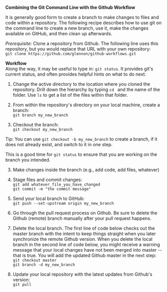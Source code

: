 **Combining the Git Command Line with the Github Workflow**

It is generally good form to create a branch to make changes to files and code within a repository. The following recipe describes how to use git on the command line to create a new branch, use it, make the changes available on GitHub, and then clean up afterwards.  

*Prerequisite:*
Clone a repository from Github. The following line uses this repository, but you would replace that URL with your own repository:  
`git clone https://github.com/glennon/github-workflows.git`

**Workflow**  
Along the way, it may be useful to type in: `git status`. It provides git's current status, and often provides helpful hints on what to do next.

1. Change the active directory to the location where you cloned the repository. Drill down the hierarchy by typing `cd ` and the name of the folder. Use `ls` to get a list of the files within that folder. 

1. From within the repository's directory on your local machine, create a branch:  
`git branch my_new_branch`

2. Checkout the branch:  
`git checkout my_new_branch`

  Tip: You can use `git checkout -b my_new_branch` to create a branch, if it does not already exist, and switch to it in one step.

  This is a good time for `git status` to ensure that you are working on the branch you intended.

3. Make changes inside the branch (e.g., add code, add files, whatever)

4. Stage files and commit changes:  
`git add whatever_file_you_have_changed`  
`git commit -m "the commit message"`  

5. Send your local branch to GitHub:  
`git push --set-upstream origin my_new_branch`  

6. Go through the pull request process on Github. Be sure to delete the Github (remote) branch manually after your pull request happens.

7. Delete the local branch. The first line of code below checks out the master branch with the intent to keep things straight when you later synchronize the remote Github version. When you delete the local branch in the second line of code below, you might receive a warning message that your local changes have not been merged into master -- that is true. You will add the updated Github  master in the next step:  
`git checkout master`  
`git branch -d my_new_branch`  

8. Update your local repository with the latest updates from Github's version:  
`git pull`  

